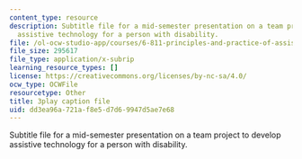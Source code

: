 ```yaml
---
content_type: resource
description: Subtitle file for a mid-semester presentation on a team project to develop
  assistive technology for a person with disability.
file: /ol-ocw-studio-app/courses/6-811-principles-and-practice-of-assistive-technology-fall-2014/dd3ea96a721af8e5d7d69947d5ae7e68_EWjWv1YBB7A.srt
file_size: 295617
file_type: application/x-subrip
learning_resource_types: []
license: https://creativecommons.org/licenses/by-nc-sa/4.0/
ocw_type: OCWFile
resourcetype: Other
title: 3play caption file
uid: dd3ea96a-721a-f8e5-d7d6-9947d5ae7e68
---
```

Subtitle file for a mid-semester presentation on a team project to develop assistive technology for a person with disability.